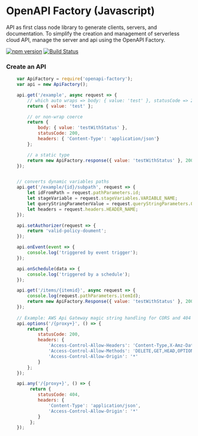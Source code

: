 # OpenAPI Factory (Javascript)

API as first class node library to generate clients, servers, and documentation. To simplify the creation and management of serverless cloud API, manage the server and api using the OpenAPI Factory.

[![npm version](https://badge.fury.io/js/openapi-factory.svg)](https://badge.fury.io/js/openapi-factory)
[![Build Status](https://travis-ci.org/wparad/openapi-factory.js.svg?branch=master)](https://travis-ci.org/wparad/openapi-factory.js)

### Create an API

```javascript
	var ApiFactory = require('openapi-factory');
	var api = new ApiFactory();

	api.get('/example', async request => {
		// which auto wraps => body: { value: 'test' }, statusCode => 200, headers => application/json
		return { value: 'test' };

		// or non-wrap coerce
		return {
			body: { value: 'testWithStatus' },
			statusCode: 200,
			headers: { 'Content-Type': 'application/json'}
		};

		// a static type
		return new ApiFactory.response({ value: 'testWithStatus' }, 200, { 'Content-Type': 'application/json'});
	});


	// converts dynamic variables paths
	api.get('/example/{id}/subpath', request => {
		let idFromPath = request.pathParameters.id;
		let stageVariable = request.stageVariables.VARIABLE_NAME;
		let queryStringParameterValue = request.queryStringParameters.QUERY_NAME;
		let headers = request.headers.HEADER_NAME;
	});

	api.setAuthorizer(request => {
		return 'valid-policy-doument';
	});

	api.onEvent(event => {
		console.log('triggered by event trigger');
	});

	api.onSchedule(data => {
		console.log('triggered by a schedule');
	});

	api.get('/items/{itemid}', async request => {
		console.log(request.pathParameters.itemId);
		return new ApiFactory.Response({ value: 'testWithStatus' }, 200, { 'Content-Type': 'application/json'});
	});
	
	// Example: AWS Api Gateway magic string handling for CORS and 404 fallbacks.
	api.options('/{proxy+}', () => {
	  	return {
			statusCode: 200,
			headers: {
			    'Access-Control-Allow-Headers': 'Content-Type,X-Amz-Date,Authorization,X-Api-Key',
			    'Access-Control-Allow-Methods': 'DELETE,GET,HEAD,OPTIONS,PATCH,POST,PUT',
			    'Access-Control-Allow-Origin': '*'
			}
	  	};
	});

	api.any('/{proxy+}', () => {
		 return {
			statusCode: 404,
			headers: {
				'Content-Type': 'application/json',
				'Access-Control-Allow-Origin': '*'
			}
		 };
	});

```
